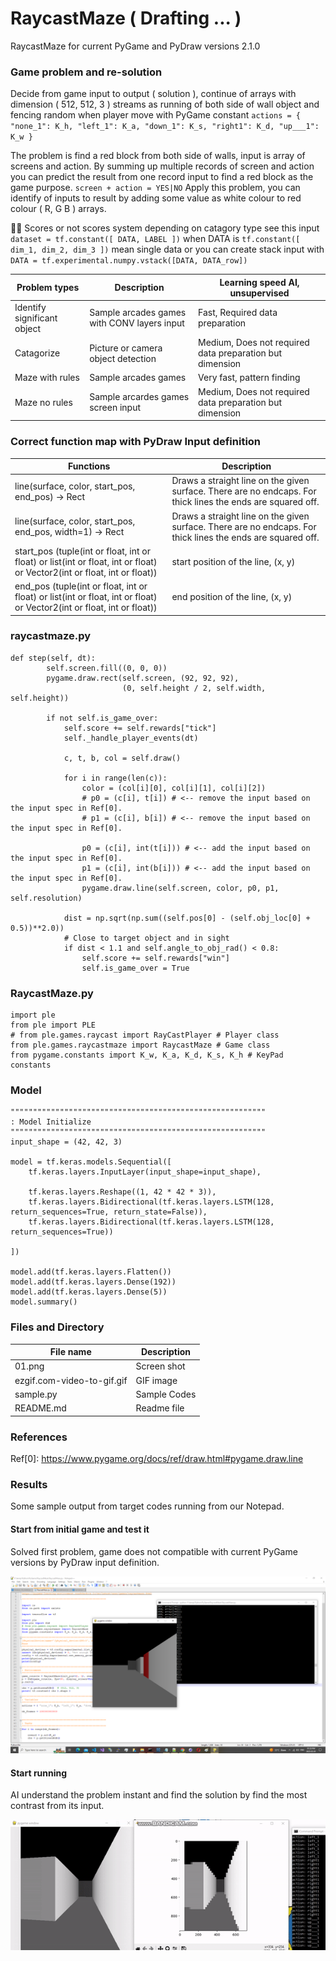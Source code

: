 # RaycastMaze ( Drafting ... )
RaycastMaze for current PyGame and PyDraw versions 2.1.0

### Game problem and re-solution ###
Decide from game input to output ( solution ), continue of arrays with dimension ( 512, 512, 3 ) streams as running of both side of wall object and fencing random when player move with PyGame constant ```actions = { "none_1": K_h, "left_1": K_a, "down_1": K_s, "right1": K_d, "up___1": K_w }```

The problem is find a red block from both side of walls, input is array of screens and action. By summing up multiple records of screen and action you can predict the result from one record input to find a red block as the game purpose. ``` screen + action = YES|NO ``` Apply this problem, you can identify of inputs to result by adding some value as white colour to red colour ( R, G B ) arrays.

🧸💬 Scores or not scores system depending on catagory type see this input ``` dataset = tf.constant([ DATA, LABEL ]) ``` when DATA is ``` tf.constant([ dim_1, dim_2, dim_3 ]) ``` mean single data or you can create stack input with ``` DATA = tf.experimental.numpy.vstack([DATA, DATA_row]) ```

| Problem types | Description | Learning speed AI, unsupervised |
| --- | --- | --- |
| Identify significant object | Sample arcades games with CONV layers input | Fast, Required data preparation |
| Catagorize | Picture or camera object detection | Medium, Does not required data preparation but dimension |
| Maze with rules | Sample arcades games | Very fast, pattern finding |
| Maze no rules | Sample arcardes games screen input | Medium, Does not required data preparation but dimension  |

### Correct function map with PyDraw Input definition ###

| Functions | Description |
| --- | --- |
| line(surface, color, start_pos, end_pos) -> Rect | Draws a straight line on the given surface. There are no endcaps. For thick lines the ends are squared off. |
| line(surface, color, start_pos, end_pos, width=1) -> Rect | Draws a straight line on the given surface. There are no endcaps. For thick lines the ends are squared off. |
| start_pos (tuple(int or float, int or float) or list(int or float, int or float) or Vector2(int or float, int or float)) | start position of the line, (x, y) |
| end_pos (tuple(int or float, int or float) or list(int or float, int or float) or Vector2(int or float, int or float)) | end position of the line, (x, y) |


### raycastmaze.py ###

```
def step(self, dt):
        self.screen.fill((0, 0, 0))
        pygame.draw.rect(self.screen, (92, 92, 92),
                         (0, self.height / 2, self.width, self.height))

        if not self.is_game_over:
            self.score += self.rewards["tick"]
            self._handle_player_events(dt)

            c, t, b, col = self.draw()

            for i in range(len(c)):
                color = (col[i][0], col[i][1], col[i][2])
                # p0 = (c[i], t[i]) # <-- remove the input based on the input spec in Ref[0].
                # p1 = (c[i], b[i]) # <-- remove the input based on the input spec in Ref[0].

                p0 = (c[i], int(t[i])) # <-- add the input based on the input spec in Ref[0].
                p1 = (c[i], int(b[i])) # <-- add the input based on the input spec in Ref[0].
                pygame.draw.line(self.screen, color, p0, p1, self.resolution)

            dist = np.sqrt(np.sum((self.pos[0] - (self.obj_loc[0] + 0.5))**2.0))
            # Close to target object and in sight
            if dist < 1.1 and self.angle_to_obj_rad() < 0.8:
                self.score += self.rewards["win"]
                self.is_game_over = True
```

### RaycastMaze.py ###

```
import ple
from ple import PLE
# from ple.games.raycast import RayCastPlayer # Player class
from ple.games.raycastmaze import RaycastMaze # Game class
from pygame.constants import K_w, K_a, K_d, K_s, K_h # KeyPad constants
```

### Model ###

```
"""""""""""""""""""""""""""""""""""""""""""""""""""""""""
: Model Initialize
"""""""""""""""""""""""""""""""""""""""""""""""""""""""""
input_shape = (42, 42, 3)

model = tf.keras.models.Sequential([
	tf.keras.layers.InputLayer(input_shape=input_shape),
	
	tf.keras.layers.Reshape((1, 42 * 42 * 3)),
	tf.keras.layers.Bidirectional(tf.keras.layers.LSTM(128, return_sequences=True, return_state=False)),
	tf.keras.layers.Bidirectional(tf.keras.layers.LSTM(128, return_sequences=True))

])
		
model.add(tf.keras.layers.Flatten())
model.add(tf.keras.layers.Dense(192))
model.add(tf.keras.layers.Dense(5))
model.summary()
```

### Files and Directory ###
| File name | Description |
| --- | --- |
| 01.png | Screen shot |
| ezgif.com-video-to-gif.gif | GIF image |
| sample.py | Sample Codes |
| README.md | Readme file |


### References ###
Ref[0]: https://www.pygame.org/docs/ref/draw.html#pygame.draw.line

### Results ###
Some sample output from target codes running from our Notepad.

#### Start from initial game and test it  ####
Solved first problem, game does not compatible with current PyGame versions by PyDraw input definition.

![Sample](https://github.com/jkaewprateep/RaycastMaze/blob/main/01.png "Sample")

#### Start running ####
AI understand the problem instant and find the solution by find the most contrast from its input.

![Sample](https://github.com/jkaewprateep/RaycastMaze/blob/main/ezgif.com-video-to-gif.gif "Sample")


